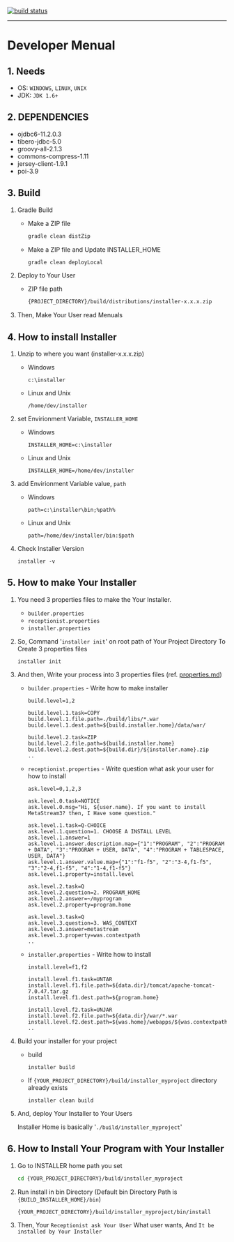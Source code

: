 [![build status](http://192.168.0.208/dg/installer/badges/master/build.svg)](http://192.168.0.208/dg/installer/commits/master)

-----
# Developer Menual



## 1. Needs   
- OS: `WINDOWS`, `LINUX`, `UNIX`
- JDK: `JDK 1.6+`



## 2. DEPENDENCIES
- ojdbc6-11.2.0.3
- tibero-jdbc-5.0
- groovy-all-2.1.3
- commons-compress-1.11
- jersey-client-1.9.1
- poi-3.9



## 3. Build

1. Gradle Build
    - Make a ZIP file
        
        ```sh
        gradle clean distZip
        ```
    - Make a ZIP file and Update INSTALLER_HOME
        
        ```sh
        gradle clean deployLocal
        ```

2. Deploy to Your User        
    - ZIP file path
     
        ```sh
        {PROJECT_DIRECTORY}/build/distributions/installer-x.x.x.zip
        ```

3. Then, Make Your User read Menuals



## 4. How to install Installer

1. Unzip to where you want (installer-x.x.x.zip)
    - Windows
     
        ```
        c:\installer
        ```
    - Linux and Unix
    
        ```
        /home/dev/installer
        ```        

2. set Envirionment Variable, `INSTALLER_HOME`
    - Windows
    
        ```
        INSTALLER_HOME=c:\installer
        ```
    - Linux and Unix
    
        ```
        INSTALLER_HOME=/home/dev/installer
        ```        

3. add Envirionment Variable value, `path`
    - Windows
     
        ```
        path=c:\installer\bin;%path%
        ```
    - Linux and Unix
    
        ```
        path=/home/dev/installer/bin:$path
        ```
        
4. Check Installer Version
    
    ```
    installer -v
    ```



## 5. How to make Your Installer

1. You need 3 properties files to make the Your Installer. 
    - `builder.properties`
    - `receptionist.properties`
    - `installer.properties`


2. So, Command '`installer init`' on root path of Your Project Directory To Create 3 properties files   
    
    ```
    installer init
    ```

3. And then, Write your process into 3 properties files (ref. [properties.md](properties.md))    
    - `builder.properties` - Write how to make installer
        
        ```properties
        build.level=1,2
        
        build.level.1.task=COPY
        build.level.1.file.path=./build/libs/*.war
        build.level.1.dest.path=${build.installer.home}/data/war/

        build.level.2.task=ZIP
        build.level.2.file.path=${build.installer.home}
        build.level.2.dest.path=${build.dir}/${installer.name}.zip
        ..
        ```
    - `receptionist.properties` - Write question what ask your user for how to install
        
        ```properties
        ask.level=0,1,2,3
        
        ask.level.0.task=NOTICE
        ask.level.0.msg="Hi, ${user.name}. If you want to install MetaStream3? then, I Have some question."
        
        ask.level.1.task=Q-CHOICE
        ask.level.1.question=1. CHOOSE A INSTALL LEVEL
        ask.level.1.answer=1
        ask.level.1.answer.description.map={"1":"PROGRAM", "2":"PROGRAM + DATA", "3":"PROGRAM + USER, DATA", "4":"PROGRAM + TABLESPACE, USER, DATA"}
        ask.level.1.answer.value.map={"1":"f1-f5", "2":"3-4,f1-f5", "3":"2-4,f1-f5", "4":"1-4,f1-f5"}
        ask.level.1.property=install.level
        
        ask.level.2.task=Q
        ask.level.2.question=2. PROGRAM_HOME
        ask.level.2.answer=~/myprogram
        ask.level.2.property=program.home
        
        ask.level.3.task=Q
        ask.level.3.question=3. WAS_CONTEXT
        ask.level.3.answer=metastream
        ask.level.3.property=was.contextpath
        ..
        ```
    - `installer.properties` - Write how to install
        
        ```properties
        install.level=f1,f2
        
        install.level.f1.task=UNTAR
        install.level.f1.file.path=${data.dir}/tomcat/apache-tomcat-7.0.47.tar.gz
        install.level.f1.dest.path=${program.home}

        install.level.f2.task=UNJAR
        install.level.f2.file.path=${data.dir}/war/*.war
        install.level.f2.dest.path=${was.home}/webapps/${was.contextpath}
        ..
        ```

4. Build your installer for your project
    - build
    
        ```
        installer build
        ```
    - If `{YOUR_PROJECT_DIRECTORY}/build/installer_myproject` directory already exists
        
        ```
        installer clean build
        ```

5. And, deploy Your Installer to Your Users

    Installer Home is basically '`./build/installer_myproject`'

    
## 6. How to Install Your Program with Your Installer   

1. Go to INSTALLER home path you set 
    ```sh
    cd {YOUR_PROJECT_DIRECTORY}/build/installer_myproject    
    ```
    
2. Run install in bin Directory (Default bin Directory Path is `{BUILD_INSTALLER_HOME}/bin`)
    ```sh
    {YOUR_PROJECT_DIRECTORY}/build/installer_myproject/bin/install
    ```
    
3. Then, Your `Receptionist ask Your User` What user wants, And `It be installed by Your Installer`  
 


